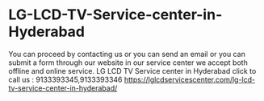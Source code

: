 # LG-LCD-TV-Service-center-in-Hyderabad
You can proceed by contacting us or you can send an email or you can submit a form through our website in our service center we accept both offline and online service.  LG LCD TV Service center in Hyderabad click to call us : 9133393345,9133393346 https://lglcdservicescenter.com/lg-lcd-tv-service-center-in-hyderabad/
